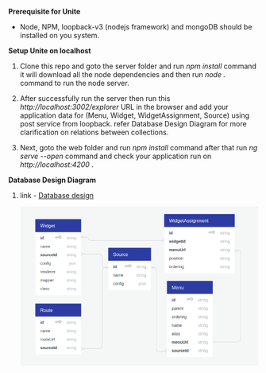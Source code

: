 **Prerequisite for Unite**
 - Node, NPM, loopback-v3 (nodejs framework) and mongoDB should be installed on you system.
 

**Setup Unite on localhost**
 1. Clone this repo and goto the server folder and run *npm install* command it will download all the node dependencies and then run *node .* command to run the node server.
 
 2. After successfully run the server then run this *http://localhost:3002/explorer* URL in the browser and add your application data for (Menu, Widget, WidgetAssignment, Source) using post service from loopback. refer Database Design Diagram for more clarification on relations between collections.
 
 3. Next, goto the web folder and run *npm install* command after that run *ng serve --open* command and check your application run on *http://localhost:4200* .


 **Database Design Diagram**
 1. link - <a href="https://app.quickdatabasediagrams.com/#/schema/kgDNgaLMYESb-suRwpJeGw" target="_blank">Database design</a>

    ![unite database design](unite-database-design.png)
